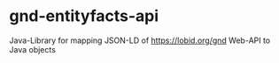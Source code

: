 # gnd-entityfacts-api
Java-Library for mapping JSON-LD of https://lobid.org/gnd Web-API to Java objects
